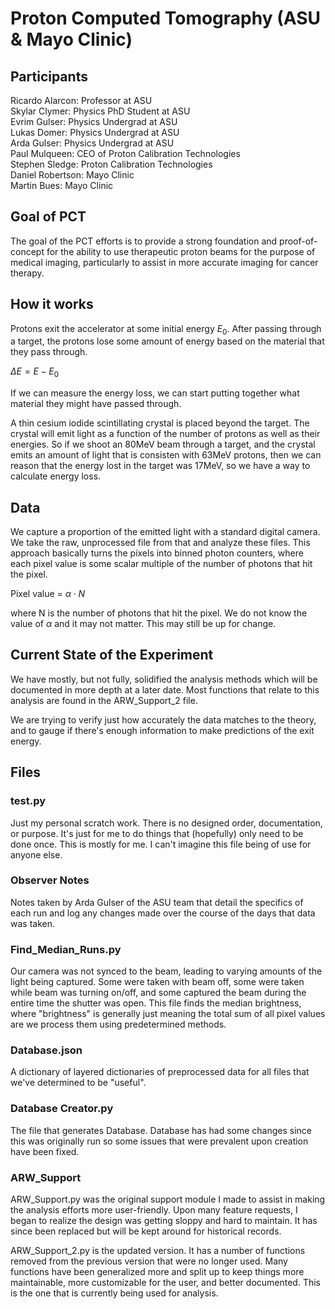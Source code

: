 # Proton Computed Tomography (ASU & Mayo Clinic)

## Participants 
Ricardo Alarcon: Professor at ASU  
Skylar Clymer: Physics PhD Student at ASU  
Evrim Gulser: Physics Undergrad at ASU  
Lukas Domer: Physics Undergrad at ASU  
Arda Gulser: Physics Undergrad at ASU  
Paul Mulqueen: CEO of Proton Calibration Technologies  
Stephen Sledge: Proton Calibration Technologies   
Daniel Robertson: Mayo Clinic  
Martin Bues: Mayo Clinic  

## Goal of PCT
The goal of the PCT efforts is to provide a strong foundation and proof-of-concept for the ability to use therapeutic proton beams for the purpose of medical imaging, particularly to assist in more accurate imaging for cancer therapy.

## How it works
Protons exit the accelerator at some initial energy $E_0$. After passing through a target, the protons lose some amount of energy based on the material that they pass through.

$\Delta E = E - E_0$

If we can measure the energy loss, we can start putting together what material they might have passed through.

A thin cesium iodide scintillating crystal is placed beyond the target. The crystal will emit light as a function of the number of protons as well as their energies. So if we shoot an 80MeV beam through a target, and the crystal emits an amount of light that is consisten with 63MeV protons, then we can reason that the energy lost in the target was 17MeV, so we have a way to calculate energy loss.

## Data
We capture a proportion of the emitted light with a standard digital camera. We take the raw, unprocessed file from that and analyze these files. This approach basically turns the pixels into binned photon counters, where each pixel value is some scalar multiple of the number of photons that hit the pixel.

Pixel value = $\alpha \cdot N$

where N is the number of photons that hit the pixel. We do not know the value of $\alpha$ and it may not matter. This may still be up for change.

## Current State of the Experiment
We have mostly, but not fully, solidified the analysis methods which will be documented in more depth at a later date. Most functions that relate to this analysis are found in the ARW_Support_2 file.

We are trying to verify just how accurately the data matches to the theory, and to gauge if there's enough information to make predictions of the exit energy.

## Files 
### test.py 
Just my personal scratch work. There is no designed order, documentation, or purpose. It's just for me to do things that (hopefully) only need to be done once. This is mostly for me. I can't imagine this file being of use for anyone else.

### Observer Notes 
Notes taken by Arda Gulser of the ASU team that detail the specifics of each run and log any changes made over the course of the days that data was taken. 

### Find_Median_Runs.py 
Our camera was not synced to the beam, leading to varying amounts of the light being captured. Some were taken with beam off, some were taken while beam was turning on/off, and some captured the beam during the entire time the shutter was open. This file finds the median brightness, where "brightness" is generally just meaning the total sum of all pixel values are we process them using predetermined methods.

### Database.json
A dictionary of layered dictionaries of preprocessed data for all files that we've determined to be "useful".

### Database Creator.py 
The file that generates Database. Database has had some changes since this was originally run so some issues that were prevalent upon creation have been fixed.

### ARW_Support 
ARW_Support.py was the original support module I made to assist in making the analysis efforts more user-friendly. Upon many feature requests, I began to realize the design was getting sloppy and hard to maintain. It has since been replaced but will be kept around for historical records.

ARW_Support_2.py is the updated version. It has a number of functions removed from the previous version that were no longer used. Many functions have been generalized more and split up to keep things more maintainable, more customizable for the user, and better documented. This is the one that is currently being used for analysis.
